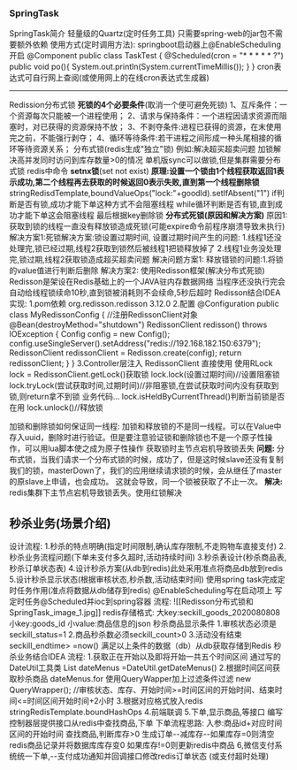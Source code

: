 ### SpringTask
SpringTask简介
	轻量级的Quartz(定时任务工具)
	只需要spring-web的jar包不需要额外依赖
使用方式(定时调用方法):
	springboot启动器上@EnableScheduling开启
	@Component
	public class TaskTest {
	@Scheduled(cron = "* * * * * ?")
	public void po(){
	System.out.println(System.currentTimeMillis());
	}
	}
cron表达式可自行网上查阅(或使用网上的在线cron表达式生成器)

---
Redission分布式锁
**死锁的4个必要条件**(取消一个便可避免死锁)
	1、互斥条件：一个资源每次只能被一个进程使用；
	2、请求与保持条件：一个进程因请求资源而阻塞时，对已获得的资源保持不放；
	3、不剥夺条件:进程已获得的资源，在末使用完之前，不能强行剥夺；
	4、循环等待条件:若干进程之间形成一种头尾相接的循环等待资源关系；
分布式锁(redis生成"独立"锁)
	例如:解决超买超卖问题
	加锁解决高并发同时访问到库存数量>0的情况
	单机版sync可以做锁,但是集群需要分布式锁
	redis中命令 **setnx锁**(set not exist)
	**原理:设置一个锁由1个线程获取返回1表示成功,第二个线程再去获取的时候返回0表示失败,直到第一个线程删除锁**
	stringRedisdTemplate,boundValueOps("lock:"+goodId).setIfAbsent("1")
	if判断是否有锁,成功才能下单这种方式不会阻塞线程
	while循环判断是否有锁,直到成功才能下单这会阻塞线程
	最后根据key删除锁
**分布式死锁(原因和解决方案)**
	原因1:获取到锁的线程一直没有释放锁造成死锁(可能expire命令前程序崩溃导致未执行)
	解决方案1:死锁解决方案:锁设置过期时间,
	设置过期时间产生的问题:
	1.线程1还没处理完,锁已经过期,线程2获取到锁然后被线程1把锁释放掉了
	2.线程1业务没处理完,锁过期,线程2获取锁造成超买超卖问题
	解决问题方案1:
	释放错锁的问题:1.将锁的value值进行判断后删除
	解决方案2:
	使用Redisson框架(解决分布式死锁)
	Redisson是架设在Redis基础上的一个JAVA驻内存数据网络
	当程序还没执行完会自动给线程锁续命10秒,直到锁被消耗则不会续命,5秒后超时
Redisson结合IDEA实现:
	1.pom依赖
	org.redisson.redisson 3.12.0
	2.配置
	@Configuration
	public class MyRedissonConfig {
	//注册RedissonClient对象
	@Bean(destroyMethod="shutdown")
	RedissonClient redisson() throws IOException {
	Config config = new Config(); config.useSingleServer().setAddress("redis://192.168.182.150:6379");
	RedissonClient redissonClient = Redisson.create(config);
	return redissonClient;
	}
	}
	3.Controller层注入 RedissonClient 直接使用
	使用RLock lock = RedissonClient.getLock()获取锁
	lock.lock(设置过期时间)//设置阻塞锁
	lock.tryLock(尝试获取时间,过期时间)//非阻塞锁,在尝试获取时间内没有获取到锁,则return拿不到锁
	业务代码...
	lock.isHeldByCurrentThread()判断当前锁是否在用
	lock.unlock()//释放锁

加锁和删除锁如何保证同一线程:
	加锁和释放锁的不是同一线程。可以在Value中存入uuid，删除时进行验证。但是要注意验证锁和删除锁也不是一个原子性操作，可以用lua脚本使之成为原子性操作
获取锁时主节点宕机导致锁丢失
	**问题:** 分布式锁，当我们请求一个分布式锁的时候，成功了，但是这时候slave还没有复制我们的锁，masterDown了，我们的应用继续请求锁的时候，会从继任了master的原slave上申请，也会成功。
	这就会导致，同一个锁被获取了不止一次。
	**解决:** redis集群下主节点宕机导致锁丢失。使用红锁解决
## 秒杀业务(场景介绍)
设计流程:
	1.秒杀的特点明确(指定时间限制,确认库存限制,不走购物车直接支付)
	2.秒杀业务流程问题(下单未支付多久超时,活动持续时间)
	3.秒杀表设计(秒杀商品表,秒杀订单状态表)
	4.设计秒杀方案(从db到redis)此处采用准点将商品db放到redis
	5.设计秒杀显示状态(根据审核状态,秒杀数,活动结束时间)
使用spring task完成定时任务作用(准点将数据从db储存到redis) @EnableScheduling写在启动项上
写定时任务@Scheduled并ioc到spring容器
流程:
![[Redisson分布式锁和SpringTask_image_1.jpg]]
redis存储格式:
大key:seckill_goods_2020080808
小key:goods_id
小value:商品信息的json
秒杀商品显示条件
1.审核状态必须是seckill_status=1
2.商品秒杀数必须seckill_count>0
3.活动没有结束 seckill_endtime> =now()
满足以上条件的数据（db）从db获取存储到Redis
秒杀业务结合IDEA
流程:
	1.获取正在开始以及即将开始一共五个时间区间
	通过写的DateUtil工具类
	List<Date> dateMenus =DateUtil.getDateMenus()
	2.根据时间区间获取秒杀商品
	dateMenus.for
	使用QueryWapper加上过滤条件过滤
	new QueryWrapper<Goods>();
	//审核状态、库存、开始时间>=时间区间的开始时间、结束时间<=时间区间开始时间+2小时
	3.根据对应格式放入redis
	stringRedisTemplate.boundHashOps
	4.前端联调
	5.下单,显示商品,等接口
	编写控制器层提供接口从redis中查找商品,下单
	下单流程思路:
	入参:商品id+对应时间区间的开始时间
	查找商品,判断库存>0
	生成订单--减库存--如果库存=0则清空redis商品记录并将数据库库存变0
	如果库存!=0则更新redis中商品
	6,微信支付系统统一下单,--支付成功通知并回调接口修改redis订单状态
	(或支付超时处理)